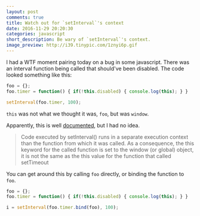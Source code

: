 ```yaml
---
layout: post
comments: true
title: Watch out for `setInterval`'s context
date: 2016-11-29 20:20:30
categories: javascript
short_description: Be wary of `setInterval`'s context.
image_preview: http://i39.tinypic.com/1znyi6p.gif
---
```


I had a WTF moment pairing today on a bug in some javascript. There was an interval function
being called that should've been disabled. The code looked something like this:

```javascript
foo = {};
foo.timer = function() { if(!this.disabled) { console.log(this); } }

setInterval(foo.timer, 100);
```

`this` was not what we thought it was, `foo`, but was `window`.

Apparently, this is well [documented](https://developer.mozilla.org/en-US/docs/Web/API/WindowTimers/setInterval),
but I had no idea.

> Code executed by setInterval() runs in a separate execution context than the function from which it was called.
> As a consequence, the this keyword for the called function is set to the window (or global) object,
> it is not the same as the this value for the function that called setTimeout

You can get around this by calling `foo` directly, or binding the function to `foo`.

```javascript
foo = {};
foo.timer = function() { if(!this.disabled) { console.log(this); } }

i = setInterval(foo.timer.bind(foo), 100);
```
